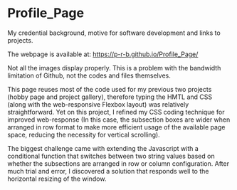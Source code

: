 # Profile_Page
My credential background, motive for software development and links to projects.

The webpage is available at: https://p-r-b.github.io/Profile_Page/

Not all the images display properly. This is a problem with the bandwidth limitation of Github, not the codes and files themselves.

This page reuses most of the code used for my previous two projects (hobby page and project gallery), therefore typing the HMTL and CSS (along with the web-responsive Flexbox layout) was relatively straightforward. Yet on this project, I refined my CSS coding technique for improved web-response (In this case, the subsection boxes are wider when arranged in row format to make more efficient usage of the available page space, reducing the necessity for vertical scrolling).

The biggest challenge came with extending the Javascript with a conditional function that switches between two string values based on whether the subsections are arranged in row or column configuration. After much trial and error, I discovered a solution that responds well to the horizontal resizing of the window.
